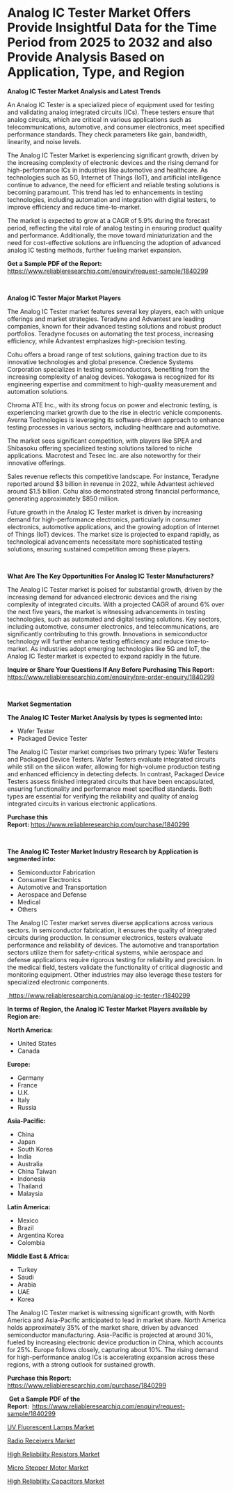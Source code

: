 <p><h1>Analog IC Tester Market Offers Provide Insightful Data for the Time Period from 2025 to 2032 and also Provide Analysis Based on Application, Type, and Region</h1></p><p><strong>Analog IC Tester Market Analysis and Latest Trends</strong></p>
<p><p>An Analog IC Tester is a specialized piece of equipment used for testing and validating analog integrated circuits (ICs). These testers ensure that analog circuits, which are critical in various applications such as telecommunications, automotive, and consumer electronics, meet specified performance standards. They check parameters like gain, bandwidth, linearity, and noise levels.</p><p>The Analog IC Tester Market is experiencing significant growth, driven by the increasing complexity of electronic devices and the rising demand for high-performance ICs in industries like automotive and healthcare. As technologies such as 5G, Internet of Things (IoT), and artificial intelligence continue to advance, the need for efficient and reliable testing solutions is becoming paramount. This trend has led to enhancements in testing technologies, including automation and integration with digital testers, to improve efficiency and reduce time-to-market.</p><p>The market is expected to grow at a CAGR of 5.9% during the forecast period, reflecting the vital role of analog testing in ensuring product quality and performance. Additionally, the move toward miniaturization and the need for cost-effective solutions are influencing the adoption of advanced analog IC testing methods, further fueling market expansion.</p></p>
<p><strong>Get a Sample PDF of the Report:&nbsp;</strong> <a href="https://www.reliableresearchiq.com/enquiry/request-sample/1840299?utm_campaign=1900&utm_medium=2&utm_source=Github&utm_content=ia&utm_term=06042025&utm_id=analog-ic-tester">https://www.reliableresearchiq.com/enquiry/request-sample/1840299</a></p>
<p>&nbsp;</p>
<p><strong>Analog IC Tester Major Market Players</strong></p>
<p><p>The Analog IC Tester market features several key players, each with unique offerings and market strategies. Teradyne and Advantest are leading companies, known for their advanced testing solutions and robust product portfolios. Teradyne focuses on automating the test process, increasing efficiency, while Advantest emphasizes high-precision testing.</p><p>Cohu offers a broad range of test solutions, gaining traction due to its innovative technologies and global presence. Credence Systems Corporation specializes in testing semiconductors, benefiting from the increasing complexity of analog devices. Yokogawa is recognized for its engineering expertise and commitment to high-quality measurement and automation solutions.</p><p>Chroma ATE Inc., with its strong focus on power and electronic testing, is experiencing market growth due to the rise in electric vehicle components. Averna Technologies is leveraging its software-driven approach to enhance testing processes in various sectors, including healthcare and automotive.</p><p>The market sees significant competition, with players like SPEA and Shibasoku offering specialized testing solutions tailored to niche applications. Macrotest and Tesec Inc. are also noteworthy for their innovative offerings.</p><p>Sales revenue reflects this competitive landscape. For instance, Teradyne reported around $3 billion in revenue in 2022, while Advantest achieved around $1.5 billion. Cohu also demonstrated strong financial performance, generating approximately $850 million. </p><p>Future growth in the Analog IC Tester market is driven by increasing demand for high-performance electronics, particularly in consumer electronics, automotive applications, and the growing adoption of Internet of Things (IoT) devices. The market size is projected to expand rapidly, as technological advancements necessitate more sophisticated testing solutions, ensuring sustained competition among these players.</p></p>
<p>&nbsp;</p>
<p><strong>What Are The Key Opportunities For Analog IC Tester Manufacturers?</strong></p>
<p><p>The Analog IC Tester market is poised for substantial growth, driven by the increasing demand for advanced electronic devices and the rising complexity of integrated circuits. With a projected CAGR of around 6% over the next five years, the market is witnessing advancements in testing technologies, such as automated and digital testing solutions. Key sectors, including automotive, consumer electronics, and telecommunications, are significantly contributing to this growth. Innovations in semiconductor technology will further enhance testing efficiency and reduce time-to-market. As industries adopt emerging technologies like 5G and IoT, the Analog IC Tester market is expected to expand rapidly in the future.</p></p>
<p><strong>Inquire or Share Your Questions If Any Before Purchasing This Report:</strong> <a href="https://www.reliableresearchiq.com/enquiry/pre-order-enquiry/1840299?utm_campaign=1900&utm_medium=2&utm_source=Github&utm_content=ia&utm_term=06042025&utm_id=analog-ic-tester">https://www.reliableresearchiq.com/enquiry/pre-order-enquiry/1840299</a></p>
<p>&nbsp;</p>
<p><strong>Market Segmentation</strong></p>
<p><strong>The Analog IC Tester Market Analysis by types is segmented into:</strong></p>
<p><ul><li>Wafer Tester</li><li>Packaged Device Tester</li></ul></p>
<p><p>The Analog IC Tester market comprises two primary types: Wafer Testers and Packaged Device Testers. Wafer Testers evaluate integrated circuits while still on the silicon wafer, allowing for high-volume production testing and enhanced efficiency in detecting defects. In contrast, Packaged Device Testers assess finished integrated circuits that have been encapsulated, ensuring functionality and performance meet specified standards. Both types are essential for verifying the reliability and quality of analog integrated circuits in various electronic applications.</p></p>
<p><strong>Purchase this Report:&nbsp;</strong><a href="https://www.reliableresearchiq.com/purchase/1840299?utm_campaign=1900&utm_medium=2&utm_source=Github&utm_content=ia&utm_term=06042025&utm_id=analog-ic-tester">https://www.reliableresearchiq.com/purchase/1840299</a></p>
<p>&nbsp;</p>
<p><strong>The Analog IC Tester Market Industry Research by Application is segmented into:</strong></p>
<p><ul><li>Semiconduxtor Fabrication</li><li>Consumer Electronics</li><li>Automotive and Transportation</li><li>Aerospace and Defense</li><li>Medical</li><li>Others</li></ul></p>
<p><p>The Analog IC Tester market serves diverse applications across various sectors. In semiconductor fabrication, it ensures the quality of integrated circuits during production. In consumer electronics, testers evaluate performance and reliability of devices. The automotive and transportation sectors utilize them for safety-critical systems, while aerospace and defense applications require rigorous testing for reliability and precision. In the medical field, testers validate the functionality of critical diagnostic and monitoring equipment. Other industries may also leverage these testers for specialized electronic components.</p></p>
<p><a href="https://www.reliableresearchiq.com/analog-ic-tester-r1840299?utm_campaign=1900&utm_medium=2&utm_source=Github&utm_content=ia&utm_term=06042025&utm_id=analog-ic-tester">&nbsp;https://www.reliableresearchiq.com/analog-ic-tester-r1840299</a></p>
<p><strong>In terms of Region, the Analog IC Tester Market Players available by Region are:</strong></p>
<p>
    <p> <strong> North America: </strong>
        <ul>
            <li>United States</li>
            <li>Canada</li>
        </ul>
        </p> 
    <p> <strong> Europe: </strong>
        <ul>
            <li>Germany</li>
            <li>France</li>
            <li>U.K.</li>
            <li>Italy</li>
            <li>Russia</li>
        </ul>
        </p> 
    <p> <strong> Asia-Pacific: </strong>
        <ul>
            <li>China</li>
            <li>Japan</li>
            <li>South Korea</li>
            <li>India</li>
            <li>Australia</li>
            <li>China Taiwan</li>
            <li>Indonesia</li>
            <li>Thailand</li>
            <li>Malaysia</li>
        </ul>
        </p> 
    <p> <strong> Latin America: </strong>
        <ul>
            <li>Mexico</li>
            <li>Brazil</li>
            <li>Argentina Korea</li>
            <li>Colombia</li>
        </ul>
        </p> 
    <p> <strong> Middle East & Africa: </strong>
        <ul>
            <li>Turkey</li>
            <li>Saudi</li>
            <li>Arabia</li>
            <li>UAE</li>
            <li>Korea</li>
        </ul>
    </p>
    </p>
<p><p>The Analog IC Tester market is witnessing significant growth, with North America and Asia-Pacific anticipated to lead in market share. North America holds approximately 35% of the market share, driven by advanced semiconductor manufacturing. Asia-Pacific is projected at around 30%, fueled by increasing electronic device production in China, which accounts for 25%. Europe follows closely, capturing about 10%. The rising demand for high-performance analog ICs is accelerating expansion across these regions, with a strong outlook for sustained growth.</p></p>
<p><strong>Purchase this Report: </strong><a href="https://www.reliableresearchiq.com/purchase/1840299?utm_campaign=1900&utm_medium=2&utm_source=Github&utm_content=ia&utm_term=06042025&utm_id=analog-ic-tester">https://www.reliableresearchiq.com/purchase/1840299</a></p>
<p>&nbsp;<strong>Get a Sample PDF of the Report:&nbsp;&nbsp;</strong><a href="https://www.reliableresearchiq.com/enquiry/request-sample/1840299?utm_campaign=1900&utm_medium=2&utm_source=Github&utm_content=ia&utm_term=06042025&utm_id=analog-ic-tester">https://www.reliableresearchiq.com/enquiry/request-sample/1840299</a></p>
<p><strong></strong></p>
<p><p><a href="https://github.com/ayondaylos/Market-Research-Report-List-1/blob/main/uv-fluorescent-lamps-market.md?utm_campaign=1900&utm_medium=2&utm_source=Github&utm_content=ia&utm_term=06042025&utm_id=analog-ic-tester">UV Fluorescent Lamps Market</a></p><p><a href="https://github.com/leoustolja/Market-Research-Report-List-1/blob/main/radio-receivers-market.md?utm_campaign=1900&utm_medium=2&utm_source=Github&utm_content=ia&utm_term=06042025&utm_id=analog-ic-tester">Radio Receivers Market</a></p><p><a href="https://github.com/madethkijori/Market-Research-Report-List-1/blob/main/high-reliability-resistors-market.md?utm_campaign=1900&utm_medium=2&utm_source=Github&utm_content=ia&utm_term=06042025&utm_id=analog-ic-tester">High Reliability Resistors Market</a></p><p><a href="https://github.com/cayposshefin/Market-Research-Report-List-1/blob/main/micro-stepper-motor-market.md?utm_campaign=1900&utm_medium=2&utm_source=Github&utm_content=ia&utm_term=06042025&utm_id=analog-ic-tester">Micro Stepper Motor Market</a></p><p><a href="https://github.com/kanetaerkid/Market-Research-Report-List-1/blob/main/high-reliability-capacitors-market.md?utm_campaign=1900&utm_medium=2&utm_source=Github&utm_content=ia&utm_term=06042025&utm_id=analog-ic-tester">High Reliability Capacitors Market</a></p></p>